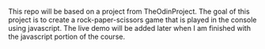 This repo will be based on a project from TheOdinProject. The goal of this project is to create a rock-paper-scissors game that is played in the console using javascript. The live demo will be added later when I am finished with the javascript portion of the course.